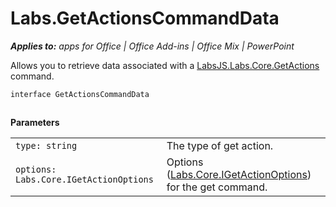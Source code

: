
# Labs.GetActionsCommandData

 _**Applies to:** apps for Office | Office Add-ins | Office Mix | PowerPoint_

Allows you to retrieve data associated with a [LabsJS.Labs.Core.GetActions](../powerpoint/office-mix/reference/labsjs.labs.core.getactions.md) command.

```
interface GetActionsCommandData
```


## 

 **Parameters**


|||
|:-----|:-----|
| `type: string`|The type of get action.|
| `options: Labs.Core.IGetActionOptions`|Options ([Labs.Core.IGetActionOptions](../powerpoint/office-mix/reference/labs.core.igetactionoptions.md)) for the get command.|
